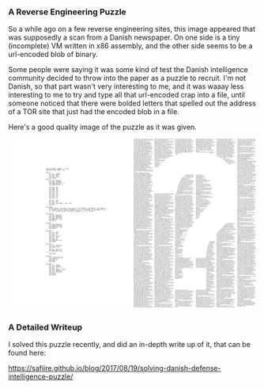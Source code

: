 ###  A Reverse Engineering Puzzle

So a while ago on a few reverse engineering sites, this image appeared that was supposedly a scan from a Danish
newspaper.  On one side is a tiny (incomplete) VM written in x86 assembly, and the other side seems to be
a url-encoded blob of binary.

Some people were saying it was some kind of test the Danish intelligence community decided to throw into the
paper as a puzzle to recruit.  I'm not Danish, so that part wasn't very interesting to me, and it was waaay
less interesting to me to try and type all that url-encoded crap into a file, until someone noticed that
there were bolded letters that spelled out the address of a TOR site that just had the encoded blob in a file.

Here's a good quality image of the puzzle as it was given.

![The Puzzle](images/dan32.png "Yay for not typing all this crap in!")

###  A Detailed Writeup

I solved this puzzle recently, and did an in-depth write up of it, that can be found here:

https://safiire.github.io/blog/2017/08/19/solving-danish-defense-intelligence-puzzle/
